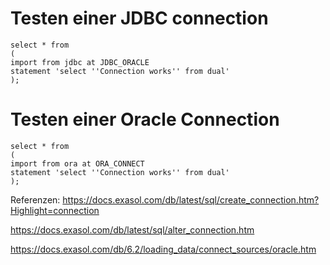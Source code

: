 # Testen einer JDBC connection
```
select * from
(
import from jdbc at JDBC_ORACLE
statement 'select ''Connection works'' from dual'
); 
```
# Testen einer Oracle Connection
```
select * from
(
import from ora at ORA_CONNECT
statement 'select ''Connection works'' from dual'
); 
```
Referenzen:
https://docs.exasol.com/db/latest/sql/create_connection.htm?Highlight=connection

https://docs.exasol.com/db/latest/sql/alter_connection.htm

https://docs.exasol.com/db/6.2/loading_data/connect_sources/oracle.htm